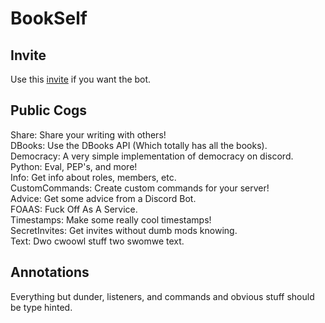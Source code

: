 # BookSelf

## Invite
Use this [invite](https://discord.com/api/oauth2/authorize?client_id=919080799784013884&permissions=2048&scope=bot%20applications.commands) if you want the bot.

## Public Cogs
Share: Share your writing with others! \
DBooks: Use the DBooks API (Which totally has all the books). \
Democracy: A very simple implementation of democracy on discord. \
Python: Eval, PEP's, and more! \
Info: Get info about roles, members, etc. \
CustomCommands: Create custom commands for your server! \
Advice: Get some advice from a Discord Bot. \
FOAAS: Fuck Off As A Service. \
Timestamps: Make some really cool timestamps! \
SecretInvites: Get invites without dumb mods knowing. \
Text: Dwo cwoowl stuff two swomwe text.


## Annotations
Everything but dunder, listeners, and commands and obvious stuff should be type hinted.

